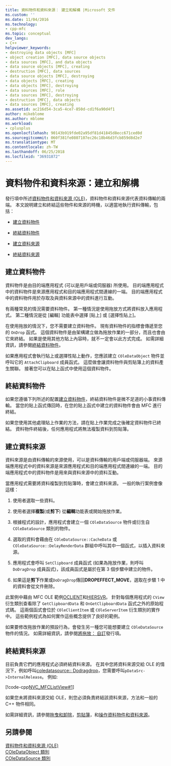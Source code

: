 ```yaml
---
title: 資料物件和資料來源： 建立和解構 |Microsoft 文件
ms.custom: ''
ms.date: 11/04/2016
ms.technology:
- cpp-mfc
ms.topic: conceptual
dev_langs:
- C++
helpviewer_keywords:
- destroying data objects [MFC]
- object creation [MFC], data source objects
- data sources [MFC], and data objects
- data source objects [MFC], creating
- destruction [MFC], data sources
- data source objects [MFC], destroying
- data objects [MFC], creating
- data objects [MFC], destroying
- data sources [MFC], role
- data sources [MFC], destroying
- destruction [MFC], data objects
- data sources [MFC], creating
ms.assetid: ac216d54-3ca5-4ce7-850d-cd1f6a90d4f1
author: mikeblome
ms.author: mblome
ms.workload:
- cplusplus
ms.openlocfilehash: 90143b919fde02a95df81d41845d8ecc671ced0d
ms.sourcegitcommit: 060f381fe0807107ec26c18b46d3fcb859d8d2e7
ms.translationtype: MT
ms.contentlocale: zh-TW
ms.lasthandoff: 06/25/2018
ms.locfileid: "36931872"
---
```

# <a name="data-objects-and-data-sources-creation-and-destruction"></a>資料物件和資料來源：建立和解構
發行項中所述[資料物件和資料來源 (OLE)](../mfc/data-objects-and-data-sources-ole.md)，資料物件和資料來源代表資料傳輸的兩端。 本文說明建立和終結這些物件和來源的時機，以適當地執行資料傳輸，包括：  
  
-   [建立資料物件](#_core_creating_data_objects)  
  
-   [終結資料物件](#_core_destroying_data_objects)  
  
-   [建立資料來源](#_core_creating_data_sources)  
  
-   [終結資料來源](#_core_destroying_data_sources)  
  
##  <a name="_core_creating_data_objects"></a> 建立資料物件  
 資料物件是由目的端應用程式 (可以是用戶端或伺服器) 所使用。 目的端應用程式中的資料物件是來源應用程式和目的端應用程式間連線的一端。 目的端應用程式中的資料物件用於存取及與資料來源中的資料進行互動。  
  
 有兩種常見的情況需要資料物件。 第一種情況是使用拖放方式將資料放入應用程式。 第二種情況是從 [編輯] 功能表中選擇 [貼上] 或 [選擇性貼上]。  
  
 在使用拖放的情況下，您不需要建立資料物件。 現有資料物件的指標會傳遞至您的 `OnDrop` 函式。 這個資料物件是由架構建立做為拖放作業的一部分，而且也會由它來終結。 如果是使用其他方貼上內容時，就不一定會以此方式完成。 如需詳細資訊，請參閱[終結資料物件](#_core_destroying_data_objects)。  
  
 如果應用程式會執行貼上或選擇性貼上動作，您應該建立 `COleDataObject` 物件並呼叫它的 `AttachClipboard` 成員函式。 這麼做會讓資料物件與剪貼簿上的資料產生關聯。 接著您可以在貼上函式中使用這個資料物件。  
  
##  <a name="_core_destroying_data_objects"></a> 終結資料物件  
 如果您遵循下列所述的配置[建立資料物件](#_core_creating_data_objects)，終結資料物件是微不足道的小事資料傳輸。 當您的貼上函式傳回時，在您的貼上函式中建立的資料物件會由 MFC 進行終結。  
  
 如果您使用其他處理貼上作業的方法，請在貼上作業完成之後確定資料物件已終結。 資料物件終結後，任何應用程式將無法複製資料到剪貼簿。  
  
##  <a name="_core_creating_data_sources"></a> 建立資料來源  
 資料來源是由資料傳輸的來源使用，可以是資料傳輸的用戶端或伺服器端。 來源端應用程式中的資料來源是來源應用程式和目的端應用程式間連線的一端。 目的端應用程式中的資料物件是用來與資料來源中的資料互動。  
  
 當應用程式需要將資料複製到剪貼簿時，會建立資料來源。 一般的執行案例會像這樣：  
  
1.  使用者選取一些資料。  
  
2.  使用者選擇**複製**(或**剪下**) 從**編輯**功能表或開始拖放作業。  
  
3.  根據程式的設計，應用程式會建立一個 `COleDataSource` 物件或衍生自 `COleDataSource` 類別的物件。  
  
4.  選取的資料會藉由在 `COleDataSource::CacheData` 或 `COleDataSource::DelayRenderData` 群組中呼叫其中一個函式，以插入資料來源。  
  
5.  應用程式會呼叫 `SetClipboard` 成員函式 (如果為拖放作業，則呼叫 `DoDragDrop` 成員函式)，該成員函式是屬於在第 3 個步驟中建立的物件。  
  
6.  如果這是**剪下**作業或`DoDragDrop`傳回**DROPEFFECT_MOVE**，選取在步驟 1 中的資料會從文件刪除。  
  
 此案例中藉由 MFC OLE 範例[OCLIENT](../visual-cpp-samples.md)和[HIERSVR](../visual-cpp-samples.md)。 針對每個應用程式的 `CView` 衍生類別查看除了 `GetClipboardData` 和 `OnGetClipboardData` 函式之外的原始程式碼。 這兩個函式會位於 `COleClientItem` 或 `COleServerItem` 衍生類別的實作中。 這些範例程式為如何實作這些概念提供了良好的範例。  
  
 如果要修改拖放作業的預設行為，會發生另一種您可能想要建立 `COleDataSource` 物件的情況。 如需詳細資訊，請參閱[將拖放： 自訂](../mfc/drag-and-drop-customizing.md)發行項。  
  
##  <a name="_core_destroying_data_sources"></a> 終結資料來源  
 目前負責它們的應用程式必須終結資料來源。 在其中您將資料來源交給 OLE 的情況下，例如呼叫[coledatasource:: Dodragdrop](../mfc/reference/coledatasource-class.md#dodragdrop)，您需要呼叫`pDataSrc->InternalRelease`。 例如:   
  
 [!code-cpp[NVC_MFCListView#1](../atl/reference/codesnippet/cpp/data-objects-and-data-sources-creation-and-destruction_1.cpp)]  
  
 如果您未將資料來源交給 OLE，則您必須負責終結該資料來源，方法和一般的 C++ 物件相同。  
  
 如需詳細資訊，請參閱[拖曳和卸除](../mfc/drag-and-drop-ole.md)，[剪貼簿](../mfc/clipboard.md)，和[操作資料物件和資料來源](../mfc/data-objects-and-data-sources-manipulation.md)。  
  
## <a name="see-also"></a>另請參閱  
 [資料物件和資料來源 (OLE)](../mfc/data-objects-and-data-sources-ole.md)   
 [COleDataObject 類別](../mfc/reference/coledataobject-class.md)   
 [COleDataSource 類別](../mfc/reference/coledatasource-class.md)
